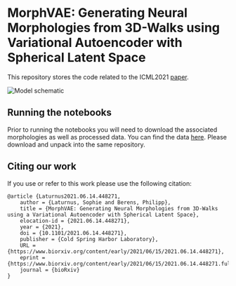 # MorphVAE: Generating Neural Morphologies from 3D-Walks using Variational Autoencoder with Spherical Latent Space

This repository stores the code related to the ICML2021 [paper](https://www.biorxiv.org/content/early/2021/06/15/2021.06.14.448271).

![](https://github.com/berenslab/morphvae/blob/master/Fig1.png "Model schematic")

## Running the notebooks

Prior to running the notebooks you will need to download the associated morphologies as well as processed data. You can find the data [here](https://doi.org/10.5281/zenodo.4920391).
Please download and unpack into the same repository. 

## Citing our work 

If you use or refer to this work please use the following citation:
```
@article {Laturnus2021.06.14.448271,
	author = {Laturnus, Sophie and Berens, Philipp},
	title = {MorphVAE: Generating Neural Morphologies from 3D-Walks using a Variational Autoencoder with Spherical Latent Space},
	elocation-id = {2021.06.14.448271},
	year = {2021},
	doi = {10.1101/2021.06.14.448271},
	publisher = {Cold Spring Harbor Laboratory},
	URL = {https://www.biorxiv.org/content/early/2021/06/15/2021.06.14.448271},
	eprint = {https://www.biorxiv.org/content/early/2021/06/15/2021.06.14.448271.full.pdf},
	journal = {bioRxiv}
}
```
